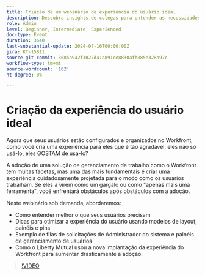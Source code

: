 ```yaml
---
title: Criação de um webinário de experiência do usuário ideal
description: Descubra insights de colegas para entender as necessidades dos usuários, otimizar experiências com modelos e painéis, gerenciar solicitações e aprender com o sucesso do Liberty Mutual no Workfront.
role: Admin
level: Beginner, Intermediate, Experienced
doc-type: Event
duration: 3640
last-substantial-update: 2024-07-16T00:00:00Z
jira: KT-15811
source-git-commit: 3685a942f3027d41a891ce8830afb085e328a97c
workflow-type: tm+mt
source-wordcount: '162'
ht-degree: 0%

---
```



# Criação da experiência do usuário ideal

Agora que seus usuários estão configurados e organizados no Workfront, como você cria uma experiência para eles que é tão agradável, eles não só usá-lo, eles GOSTAM de usá-lo?

A adoção de uma solução de gerenciamento de trabalho como o Workfront tem muitas facetas, mas uma das mais fundamentais é criar uma experiência cuidadosamente projetada para o modo como os usuários trabalham. Se eles a virem como um gargalo ou como &quot;apenas mais uma ferramenta&quot;, você enfrentará obstáculos após obstáculos com a adoção.

Neste webinário sob demanda, abordaremos:

* Como entender melhor o que seus usuários precisam
* Dicas para otimizar a experiência do usuário usando modelos de layout, painéis e pins
* Exemplo de filas de solicitações de Administrador do sistema e painéis de gerenciamento de usuários
* Como o Liberty Mutual usou a nova implantação da experiência do Workfront para aumentar drasticamente a adoção.

>[!VIDEO](https://video.tv.adobe.com/v/3431005/?learn=on)
